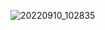 ![20220910_102835](https://github.com/manhvipro123/VidTube/assets/88925958/f95a556e-7a45-41a6-8adc-81a2e981e8a7)

